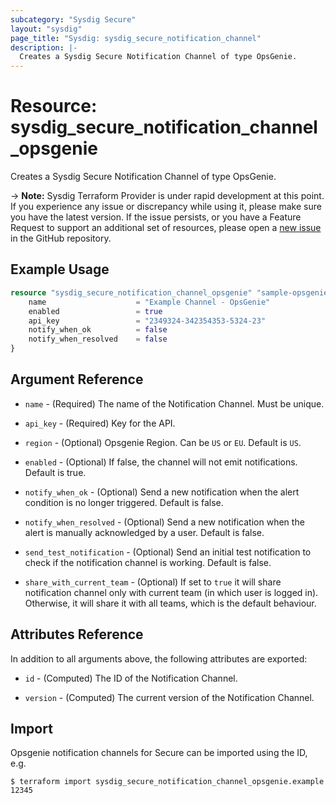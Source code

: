 ```yaml
---
subcategory: "Sysdig Secure"
layout: "sysdig"
page_title: "Sysdig: sysdig_secure_notification_channel"
description: |-
  Creates a Sysdig Secure Notification Channel of type OpsGenie.
---
```


# Resource: sysdig_secure_notification_channel_opsgenie

Creates a Sysdig Secure Notification Channel of type OpsGenie.

-> **Note:** Sysdig Terraform Provider is under rapid development at this point. If you experience any issue or discrepancy while using it, please make sure you have the latest version. If the issue persists, or you have a Feature Request to support an additional set of resources, please open a [new issue](https://github.com/sysdiglabs/terraform-provider-sysdig/issues/new) in the GitHub repository.

## Example Usage

```terraform
resource "sysdig_secure_notification_channel_opsgenie" "sample-opsgenie" {
	name                    = "Example Channel - OpsGenie"
	enabled                 = true
	api_key                 = "2349324-342354353-5324-23"
	notify_when_ok          = false
	notify_when_resolved    = false
}
```

## Argument Reference

* `name` - (Required) The name of the Notification Channel. Must be unique.

* `api_key` - (Required) Key for the API.

* `region` - (Optional) Opsgenie Region. Can be `US` or `EU`. Default is `US`.

* `enabled` - (Optional) If false, the channel will not emit notifications. Default is true.

* `notify_when_ok` - (Optional) Send a new notification when the alert condition is
    no longer triggered. Default is false.

* `notify_when_resolved` - (Optional) Send a new notification when the alert is manually
    acknowledged by a user. Default is false.

* `send_test_notification` - (Optional) Send an initial test notification to check
    if the notification channel is working. Default is false.

* `share_with_current_team` - (Optional) If set to `true` it will share notification channel only with current team (in which user is logged in).
  Otherwise, it will share it with all teams, which is the default behaviour.

## Attributes Reference

In addition to all arguments above, the following attributes are exported:

* `id` - (Computed) The ID of the Notification Channel.

* `version` - (Computed) The current version of the Notification Channel.

## Import

Opsgenie notification channels for Secure can be imported using the ID, e.g.

```
$ terraform import sysdig_secure_notification_channel_opsgenie.example 12345
```
